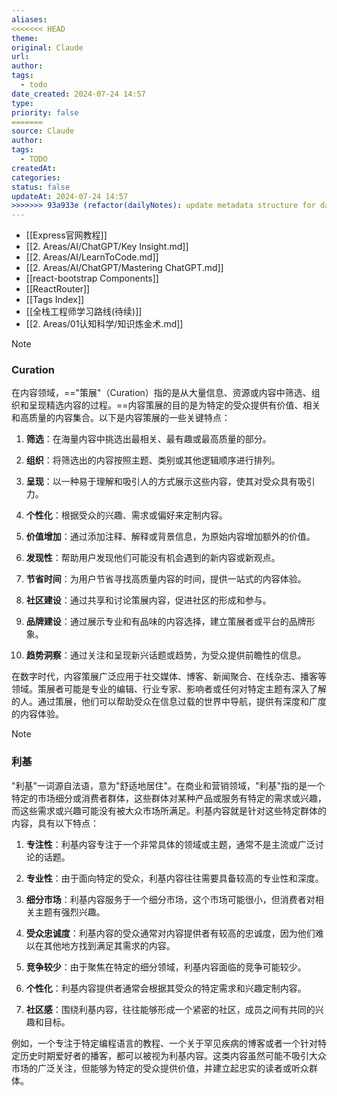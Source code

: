 ```yaml
---
aliases: 
<<<<<<< HEAD
theme: 
original: Claude
url: 
author: 
tags:
  - todo
date_created: 2024-07-24 14:57
type: 
priority: false
=======
source: Claude
author: 
tags:
  - TODO
createdAt: 
categories: 
status: false
updateAt: 2024-07-24 14:57
>>>>>>> 93a933e (refactor(dailyNotes): update metadata structure for daily notes)
---
```

- [[Express官网教程]]
- [[2. Areas/AI/ChatGPT/Key Insight.md]]
- [[2. Areas/AI/LearnToCode.md]]
- [[2. Areas/AI/ChatGPT/Mastering ChatGPT.md]]
- [[react-bootstrap Components]]
- [[ReactRouter]]
- [[Tags Index]]
- [[全栈工程师学习路线(待续)]]
- [[2. Areas/01认知科学/知识炼金术.md]]

> [!NOTE]
>
> ### Curation
>
> 在内容领域，=="策展"（Curation）指的是从大量信息、资源或内容中筛选、组织和呈现精选内容的过程。==内容策展的目的是为特定的受众提供有价值、相关和高质量的内容集合。以下是内容策展的一些关键特点：
>
> 1. **筛选**：在海量内容中挑选出最相关、最有趣或最高质量的部分。
>
> 2. **组织**：将筛选出的内容按照主题、类别或其他逻辑顺序进行排列。
>
> 3. **呈现**：以一种易于理解和吸引人的方式展示这些内容，使其对受众具有吸引力。
>
> 4. **个性化**：根据受众的兴趣、需求或偏好来定制内容。
>
> 5. **价值增加**：通过添加注释、解释或背景信息，为原始内容增加额外的价值。
>
> 6. **发现性**：帮助用户发现他们可能没有机会遇到的新内容或新观点。
>
> 7. **节省时间**：为用户节省寻找高质量内容的时间，提供一站式的内容体验。
>
> 8. **社区建设**：通过共享和讨论策展内容，促进社区的形成和参与。
>
> 9. **品牌建设**：通过展示专业和有品味的内容选择，建立策展者或平台的品牌形象。
>
> 10. **趋势洞察**：通过关注和呈现新兴话题或趋势，为受众提供前瞻性的信息。
>
> 在数字时代，内容策展广泛应用于社交媒体、博客、新闻聚合、在线杂志、播客等领域。策展者可能是专业的编辑、行业专家、影响者或任何对特定主题有深入了解的人。通过策展，他们可以帮助受众在信息过载的世界中导航，提供有深度和广度的内容体验。

> [!NOTE]
>
> ### 利基
>
> "利基"一词源自法语，意为"舒适地居住"。在商业和营销领域，"利基"指的是一个特定的市场细分或消费者群体，这些群体对某种产品或服务有特定的需求或兴趣，而这些需求或兴趣可能没有被大众市场所满足。利基内容就是针对这些特定群体的内容，具有以下特点：
>
> 1. **专注性**：利基内容专注于一个非常具体的领域或主题，通常不是主流或广泛讨论的话题。
>
> 2. **专业性**：由于面向特定的受众，利基内容往往需要具备较高的专业性和深度。
>
> 3. **细分市场**：利基内容服务于一个细分市场，这个市场可能很小，但消费者对相关主题有强烈兴趣。
>
> 4. **受众忠诚度**：利基内容的受众通常对内容提供者有较高的忠诚度，因为他们难以在其他地方找到满足其需求的内容。
>
> 5. **竞争较少**：由于聚焦在特定的细分领域，利基内容面临的竞争可能较少。
>
> 6. **个性化**：利基内容提供者通常会根据其受众的特定需求和兴趣定制内容。
>
> 7. **社区感**：围绕利基内容，往往能够形成一个紧密的社区，成员之间有共同的兴趣和目标。
>
> 例如，一个专注于特定编程语言的教程、一个关于罕见疾病的博客或者一个针对特定历史时期爱好者的播客，都可以被视为利基内容。这类内容虽然可能不吸引大众市场的广泛关注，但能够为特定的受众提供价值，并建立起忠实的读者或听众群体。
